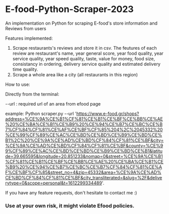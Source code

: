 # E-food-Python-Scraper-2023
An implementation on Python for scraping E-food's store information and Reviews from users


Features implemented:
1) Scrape restaurants's reviews and store it in csv. The feutures of each review are restaurant's name, year general score, year food quality, year service quality, year speed quality, taste, value for money, food size, consistancy in ordering, delivery service quality and estimated delivery time quality.
2) Scrape a whole area like a city (all restaurants in this region)

How to use:

Directly from the terminal: 

--url : required url of an area from efood page

example:
Python scraper.py --url 'https://www.e-food.gr/shops?address=%CE%9A%CE%B1%CF%81%CE%B1%CE%BF%CE%BB%CE%AE%20%CE%BA%CE%B1%CE%B9%20%CE%94%CE%B7%CE%BC%CE%B7%CF%84%CF%81%CE%AF%CE%BF%CF%85%204%2C%2045332%20%CE%99%CF%89%CE%AC%CE%BD%CE%BD%CE%B9%CE%BD%CE%B1%2C%20%CE%9A%CE%AD%CE%BD%CF%84%CF%81%CE%BF&city=%CE%9A%CE%AD%CE%BD%CF%84%CF%81%CE%BF&county=%CE%99%CF%89%CE%AC%CE%BD%CE%BD%CE%B9%CE%BD%CE%B1&latitude=39.665595&longitude=20.851233&nomap=0&street=%CE%9A%CE%B1%CF%81%CE%B1%CE%BF%CE%BB%CE%AE%20%CE%BA%CE%B1%CE%B9%20%CE%94%CE%B7%CE%BC%CE%B7%CF%84%CF%81%CE%AF%CE%BF%CF%85&street_no=4&zip=45332&area=%CE%9A%CE%AD%CE%BD%CF%84%CF%81%CE%BF&city_transliterated=&slug=%2F&deliverytype=0&scope=personal&t=1612299334489'.

If you have any feature requests, don't hesitate to contact me :)

### Use at your own risk, it might violate Efood policies.
